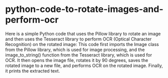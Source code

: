# python-code-to-rotate-images-and-perform-ocr
Here is a simple Python code that uses the Pillow library to rotate an image and then uses the Tesseract library to perform OCR (Optical Character Recognition) on the rotated image:
This code first imports the Image class from the Pillow library, which is used for image processing, and the image_to_string() function from the Tesseract library, which is used for OCR. It then opens the image file, rotates it by 90 degrees, saves the rotated image to a new file, and performs OCR on the rotated image. Finally, it prints the extracted text.
